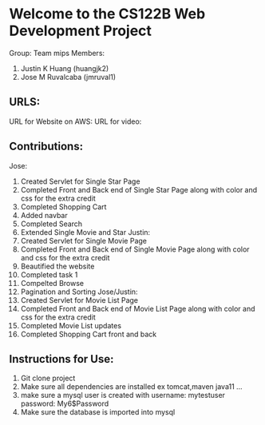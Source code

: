 # Welcome to the CS122B Web Development Project
Group: Team mips
Members:
1. Justin K Huang (huangjk2)
2. Jose M Ruvalcaba (jmruval1)

## URLS:
URL for Website on AWS: 
URL for video: 

## Contributions:
Jose:
1. Created Servlet for Single Star Page
2. Completed Front and Back end of Single Star Page along with color and css for the extra credit
3. Completed Shopping Cart
4. Added navbar
5. Completed Search
6. Extended Single Movie and Star
Justin:
1. Created Servlet for Single Movie Page
2. Completed Front and Back end of Single Movie Page along with color and css for the extra credit
3. Beautified the website
4. Completed task 1
5. Compelted Browse
6. Pagination and Sorting
Jose/Justin:
1. Created Servlet for Movie List Page
2. Completed Front and Back end of Movie List Page along with color and css for the extra credit
3. Completed Movie List updates
4. Completed Shopping Cart front and back


## Instructions for Use:
1. Git clone project
2. Make sure all dependencies are installed ex tomcat,maven java11 ...
3. make sure a mysql user is created with username: mytestuser password: My6$Password
4. Make sure the database is imported into mysql
